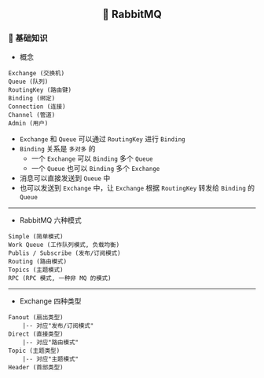 <h2 align="center">📔 RabbitMQ</h2>

### 📑 基础知识

* 概念

```
Exchange (交换机)
Queue (队列)
RoutingKey (路由键)
Binding (绑定)
Connection (连接)
Channel (管道)
Admin (用户)
```

* `Exchange` 和 `Queue` 可以通过 `RoutingKey` 进行 `Binding`
* `Binding` 关系是 `多对多` 的
    * 一个 `Exchange` 可以 `Binding` 多个 `Queue`
    * 一个 `Queue` 也可以 `Binding` 多个 `Exchange`
* 消息可以直接发送到 `Queue` 中
* 也可以发送到 `Exchange` 中，让 `Exchange` 根据 `RoutingKey` 转发给 `Binding` 的 `Queue`

---

* RabbitMQ 六种模式

```
Simple (简单模式)
Work Queue (工作队列模式, 负载均衡)
Publis / Subscribe (发布/订阅模式)
Routing (路由模式)
Topics (主题模式)
RPC (RPC 模式, 一种非 MQ 的模式)
```

---

* Exchange 四种类型

```
Fanout (扇出类型)
    |-- 对应"发布/订阅模式"
Direct (直接类型)
    |-- 对应"路由模式"
Topic (主题类型)
    |-- 对应"主题模式"
Header (首部类型)
```

